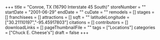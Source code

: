 +++
title = "Conroe, TX (16790 Interstate 45 South)"
storeNumber = ""
startDate = "2001-06-29"
endDate = ""
cuDate = ""
remodels = []
stages = []
franchisees = []
attractions = []
sqft = ""
latitudeLongitude = ["30.21110197","-95.45917803"]
citations = []
contributors = []
downloadLinks = []
pageThumbnailFile = ""
tags = ["Locations"]
categories = ["Chuck E. Cheese's"]
draft = false
+++
